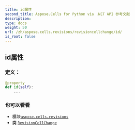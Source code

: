 ```yaml
---
title: id属性
second_title: Aspose.Cells for Python via .NET API 参考文献
description:
type: docs
weight: 50
url: /zh/aspose.cells.revisions/revisioncellchange/id/
is_root: false
---
```

## id属性
### 定义：
```python
@property
def id(self):
    ...
```

### 也可以看看
* 模块[`aspose.cells.revisions`](../../)
* 类 [`RevisionCellChange`](/cells/python-net/zh/aspose.cells.revisions/revisioncellchange)
